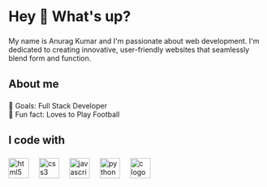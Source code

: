 <h1 align="left">Hey 👋 What's up?</h1>

###

<p align="left">My name is Anurag Kumar and I'm passionate about web development. I'm dedicated to creating innovative, user-friendly websites that seamlessly blend form and function.</p>

###

<h2 align="left">About me</h2>

###

<!--<p align="left">📚 I'm currently learning JavaScript<br>-->
🎯 Goals: Full Stack Developer<br>🎲 Fun fact: Loves to Play Football</p>

###

<h2 align="left">I code with</h2>

###

<div align="left">
  <img src="https://cdn.jsdelivr.net/gh/devicons/devicon/icons/html5/html5-original.svg" height="40" alt="html5 logo"  />
  <img width="12" />
  <img src="https://cdn.jsdelivr.net/gh/devicons/devicon/icons/css3/css3-original.svg" height="40" alt="css3 logo"  />
  <img width="12" />
  <img src="https://cdn.jsdelivr.net/gh/devicons/devicon/icons/javascript/javascript-original.svg" height="40" alt="javascript logo"  />
  <img width="12" />
  <img src="https://cdn.jsdelivr.net/gh/devicons/devicon/icons/python/python-original.svg" height="40" alt="python logo"  />
  <img width="12" />
  <img src="https://cdn.jsdelivr.net/gh/devicons/devicon/icons/c/c-original.svg" height="40" alt="c logo"  />
</div>

###
